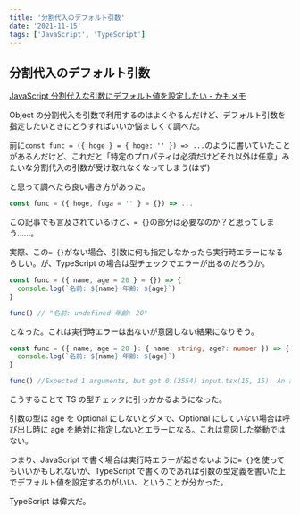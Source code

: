 ```yaml
---
title: '分割代入のデフォルト引数'
date: '2021-11-15'
tags: ['JavaScript', 'TypeScript']
---
```


## 分割代入のデフォルト引数

[JavaScript 分割代入な引数にデフォルト値を設定したい \- かもメモ](https://chaika.hatenablog.com/entry/2019/12/16/083000)

Object の分割代入を引数で利用するのはよくやるんだけど、デフォルト引数を指定したいときにどうすればいいか悩ましくて調べた。

前に`const func = ({ hoge } = { hoge: '' }) => ...`のように書いていたことがあるんだけど、これだと「特定のプロパティは必須だけどそれ以外は任意」みたいな分割代入の引数が受け取れなくなってしまう(はず)

と思って調べたら良い書き方があった。

```ts
const func = ({ hoge, fuga = '' } = {}) => ...
```

この記事でも言及されているけど、`= {}`の部分は必要なのか？と思ってしまう……。

実際、この`= {}`がない場合、引数に何も指定しなかったら実行時エラーになるらしい。が、TypeScript の場合は型チェックでエラーが出るのだろうか。

```ts
const func = ({ name, age = 20 } = {}) => {
  console.log(`名前: ${name} 年齢: ${age}`)
}

func() // "名前: undefined 年齢: 20"
```

となった。これは実行時エラーは出ないが意図しない結果になりそう。

```ts
const func = ({ name, age = 20 }: { name: string; age?: number }) => {
  console.log(`名前: ${name} 年齢: ${age}`)
}

func() //Expected 1 arguments, but got 0.(2554) input.tsx(15, 15): An argument matching this binding pattern was not provided.
```

こうすることで TS の型チェックに引っかかるようになった。

引数の型は age を Optional にしないとダメで、Optional にしていない場合は呼び出し時に age を絶対に指定しないとエラーになる。これは意図した挙動ではない。

つまり、JavaScript で書く場合は実行時エラーが起きないように`= {}`を使ってもいいかもしれないが、TypeScript で書くのであれば引数の型定義を書いた上でデフォルト値を設定するのがいい、ということが分かった。

TypeScript は偉大だ。
